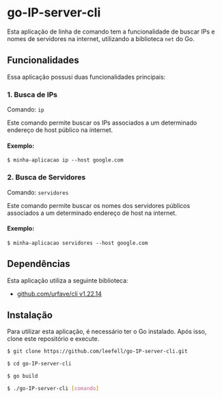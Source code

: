 # go-IP-server-cli
Esta aplicação de linha de comando tem a funcionalidade de buscar IPs e nomes de servidores na internet, utilizando a biblioteca `net` do Go.

## Funcionalidades

Essa aplicação possusi duas funcionalidades principais:

### 1. Busca de IPs

Comando: `ip`

Este comando permite buscar os IPs associados a um determinado endereço de host público na internet.

#### Exemplo:
```
$ minha-aplicacao ip --host google.com
```

### 2. Busca de Servidores

Comando: `servidores`

Este comando permite buscar os nomes dos servidores públicos associados a um determinado endereço de host na internet.

#### Exemplo:
```
$ minha-aplicacao servidores --host google.com
```

## Dependências

Esta aplicação utiliza a seguinte biblioteca:

- [github.com/urfave/cli v1.22.14](https://github.com/urfave/cli)


## Instalação

Para utilizar esta aplicação, é necessário ter o Go instalado. Após isso, clone este repositório e execute.

```bash
$ git clone https://github.com/leefell/go-IP-server-cli.git
```

```bash
$ cd go-IP-server-cli
```

```bash
$ go build
```

```bash
$ ./go-IP-server-cli [comando]
```
